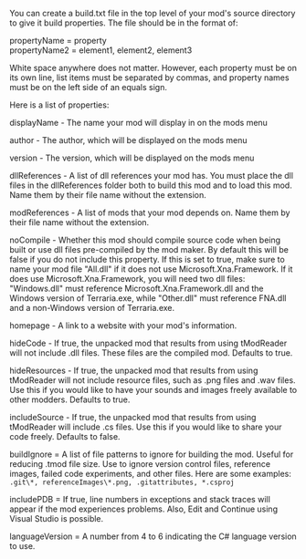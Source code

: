 You can create a build.txt file in the top level of your mod's source directory to give it build properties. The file should be in the format of:

propertyName = property   
propertyName2 = element1, element2, element3

White space anywhere does not matter. However, each property must be on its own line, list items must be separated by commas, and property names must be on the left side of an equals sign.

Here is a list of properties:

displayName - The name your mod will display in on the mods menu

author - The author, which will be displayed on the mods menu

version - The version, which will be displayed on the mods menu

dllReferences - A list of dll references your mod has. You must place the dll files in the dllReferences folder both to build this mod and to load this mod. Name them by their file name without the extension.

modReferences - A list of mods that your mod depends on. Name them by their file name without the extension.

noCompile - Whether this mod should compile source code when being built or use dll files pre-compiled by the mod maker. By default this will be false if you do not include this property. If this is set to true, make sure to name your mod file "All.dll" if it does not use Microsoft.Xna.Framework. If it does use Microsoft.Xna.Framework, you will need two dll files: "Windows.dll" must reference Microsoft.Xna.Framework.dll and the Windows version of Terraria.exe, while "Other.dll" must reference FNA.dll and a non-Windows version of Terraria.exe.

homepage - A link to a website with your mod's information.

hideCode - If true, the unpacked mod that results from using tModReader will not include .dll files. These files are the compiled mod. Defaults to true.

hideResources - If true, the unpacked mod that results from using tModReader will not include resource files, such as .png files and .wav files. Use this if you would like to have your sounds and images freely available to other modders. Defaults to true.

includeSource - If true, the unpacked mod that results from using tModReader will include .cs files. Use this if you would like to share your code freely. Defaults to false.

buildIgnore = A list of file patterns to ignore for building the mod. Useful for reducing .tmod file size. Use to ignore version control files, reference images, failed code experiments, and other files. Here are some examples: ``.git\*, referenceImages\*.png, .gitattributes, *.csproj``

includePDB = If true, line numbers in exceptions and stack traces will appear if the mod experiences problems. Also, Edit and Continue using Visual Studio is possible.

languageVersion = A number from 4 to 6 indicating the C# language version to use.